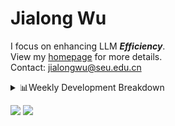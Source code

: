 #  Jialong Wu

I focus on enhancing LLM ***Efficiency***.<br>
View my [homepage](https://callanwu.github.io/) for more details. <br>
Contact: jialongwu@seu.edu.cn

<details><summary>📊Weekly Development Breakdown</summary>

<!--START_SECTION:waka-->

```txt
From: 04 January 2025 - To: 11 January 2025

Total Time: 32 hrs 37 mins

Python       21 hrs 22 mins  ████████████████▒░░░░░░░░   65.48 %
Other        4 hrs 38 mins   ███▓░░░░░░░░░░░░░░░░░░░░░   14.23 %
HTML         1 hr 59 mins    █▓░░░░░░░░░░░░░░░░░░░░░░░   06.11 %
Markdown     1 hr 35 mins    █▒░░░░░░░░░░░░░░░░░░░░░░░   04.90 %
Bash         1 hr 14 mins    █░░░░░░░░░░░░░░░░░░░░░░░░   03.79 %
```

<!--END_SECTION:waka-->

[![wakatime](https://wakatime.com/badge/user/c6720b29-9431-4a60-bc9d-e1fb2b6bd65f.svg)](https://wakatime.com/@c6720b29-9431-4a60-bc9d-e1fb2b6bd65f)
</details>

[![](https://img.shields.io/badge/Google%20Scholar-4385FE.svg?&color=d6d6d6&style=flat-square&logo=google-scholar)](https://scholar.google.com/citations?user=6eg2m4YAAAAJ)
![](https://komarev.com/ghpvc/?username=callanwu)
